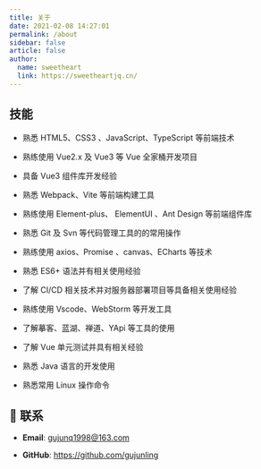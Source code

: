 ```yaml
---
title: 关于
date: 2021-02-08 14:27:01
permalink: /about
sidebar: false
article: false
author: 
  name: sweetheart
  link: https://sweetheartjq.cn/
---
```


<!-- ###  -->

<!-- :::tip
如有疑问欢迎指正讨论
::: -->

## 技能

- 熟悉 HTML5、CSS3 、JavaScript、TypeScript 等前端技术

- 熟练使用 Vue2.x 及 Vue3 等 Vue 全家桶开发项目

- 具备 Vue3 组件库开发经验

- 熟悉 Webpack、Vite 等前端构建工具

- 熟练使用 Element-plus、 ElementUI 、Ant Design 等前端组件库

- 熟悉 Git 及 Svn 等代码管理工具的的常用操作

- 熟练使用 axios、Promise 、canvas、ECharts 等技术

- 熟悉 ES6+ 语法并有相关使用经验

- 了解 CI/CD 相关技术并对服务器部署项目等具备相关使用经验

- 熟练使用 Vscode、WebStorm 等开发工具

- 了解摹客、蓝湖、禅道、YApi 等工具的使用

- 了解 Vue 单元测试并具有相关经验

- 熟悉 Java 语言的开发使用

- 熟悉常用 Linux 操作命令

## :email: 联系

- **Email**: <a href="mailto:gujunq1998@163.com">gujunq1998@163.com</a>

- **GitHub**: <https://github.com/gujunling>

<script>
  export default {
    data(){
      return {
        qqUrl: 'tencent://message/?uin=1554905780&Site=&Menu=yes'
      }
    },
    mounted(){
      const flag =  navigator.userAgent.match(/(phone|pad|pod|iPhone|iPod|ios|iPad|Android|Mobile|BlackBerry|IEMobile|MQQBrowser|JUC|Fennec|wOSBrowser|BrowserNG|WebOS|Symbian|Windows Phone)/i);
      if(flag){
        this.qqUrl = 'mqqwpa://im/chat?chat_type=wpa&uin=1554905780&version=1&src_type=web&web_src=oicqzone.com'
      }
    }
  }
</script>
